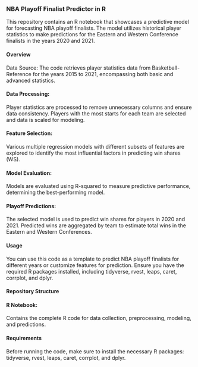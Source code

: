 ### NBA Playoff Finalist Predictor in R
This repository contains an R notebook that showcases a predictive model for forecasting NBA playoff finalists. The model utilizes historical player statistics to make predictions for the Eastern and Western Conference finalists in the years 2020 and 2021.

#### Overview
Data Source:
 The code retrieves player statistics data from Basketball-Reference for the years 2015 to 2021, encompassing both basic and advanced statistics.

#### Data Processing: 
Player statistics are processed to remove unnecessary columns and ensure data consistency. Players with the most starts for each team are selected and data is scaled for modeling.

#### Feature Selection:
 Various multiple regression models with different subsets of features are explored to identify the most influential factors in predicting win shares (WS).

#### Model Evaluation: 
Models are evaluated using R-squared to measure predictive performance, determining the best-performing model.

#### Playoff Predictions: 
The selected model is used to predict win shares for players in 2020 and 2021. Predicted wins are aggregated by team to estimate total wins in the Eastern and Western Conferences.

#### Usage
You can use this code as a template to predict NBA playoff finalists for different years or customize features for prediction. Ensure you have the required R packages installed, including tidyverse, rvest, leaps, caret, corrplot, and dplyr.

#### Repository Structure
#### R Notebook:
Contains the complete R code for data collection, preprocessing, modeling, and predictions.
#### Requirements
Before running the code, make sure to install the necessary R packages: tidyverse, rvest, leaps, caret, corrplot, and dplyr.

